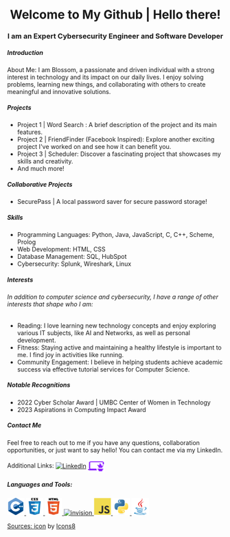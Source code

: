 <h1 align="center">Welcome to My Github | Hello there! </h1>
<h3 align="center">I am an Expert Cybersecurity Engineer and Software Developer</h3>

<h5>Introduction</h5>
<p>
About Me:  
I am Blossom, a passionate and driven individual with a strong interest in technology and its impact on our daily lives. I enjoy solving problems, learning new things, and collaborating with others to create meaningful and innovative solutions.
</p>

<h5>Projects</h5>
<p>
  <ul>
<li>Project 1 | Word Search : A brief description of the project and its main features.</li>
<li>Project 2 | FriendFinder (Facebook Inspired): Explore another exciting project I've worked on and see how it can benefit you.</li>
<li>Project 3 | Scheduler: Discover a fascinating project that showcases my skills and creativity.</li>
<li>And much more! </li>
</ul>
</p>

<h5>Collaborative Projects</h5>
<p>
  <ul>
<li>SecurePass | A local password saver for secure password storage!</li>
</ul>
</p>

<h5> Skills </h5>
  <ul>
<li>Programming Languages: Python, Java, JavaScript, C, C++, Scheme, Prolog</li>
<li>Web Development: HTML, CSS</li>
<li>Database Management: SQL, HubSpot</li>
<li>Cybersecurity: Splunk, Wireshark, Linux</li>
 </ul>

<h5>Interests</h5>
<h6>In addition to computer science and cybersecurity, I have a range of other interests that shape who I am:</h6>
<ul>
<li>Reading: I love learning new technology concepts and enjoy exploring various IT subjects, like AI and Networks, as well as personal development.</li>
<li>Fitness: Staying active and maintaining a healthy lifestyle is important to me. I find joy in activities like running.</li>
<li>Community Engagement: I believe in helping students achieve academic success via effective tutorial services for Computer Science.</li>
</ul>

<h5> Notable Recognitions </h5>
  <ul>
<li>2022 Cyber Scholar Award | UMBC Center of Women in Technology</li>
<li>2023 Aspirations in Computing Impact Award</li>
 </ul>
  
<h5>Contact Me</h5>
<p>Feel free to reach out to me if you have any questions, collaboration opportunities, or just want to say hello! You can contact me via my LinkedIn.</p>

<p>
Additional Links:
<a href="https://linkedin.com/in/blossom-ea" target="blank"><img align="center" src="https://raw.githubusercontent.com/rahuldkjain/github-profile-readme-generator/master/src/images/icons/Social/linked-in-alt.svg" alt="LinkedIn" height="30" width="40" /></a>
<a href="https://bakpede1.github.io/cv" target="blank"><img align="center" src="/img.png" alt="Personal Site" height="30" width="40" /></a>
</p>  


<h5 align="left">Languages and Tools:</h5>
<p align="left"> <a href="https://www.w3schools.com/cpp/" target="_blank" rel="noreferrer"> <img src="https://raw.githubusercontent.com/devicons/devicon/master/icons/cplusplus/cplusplus-original.svg" alt="cplusplus" width="40" height="40"/> </a> <a href="https://www.w3schools.com/css/" target="_blank" rel="noreferrer"> <img src="https://raw.githubusercontent.com/devicons/devicon/master/icons/css3/css3-original-wordmark.svg" alt="css3" width="40" height="40"/> </a> <a href="https://www.w3.org/html/" target="_blank" rel="noreferrer"> <img src="https://raw.githubusercontent.com/devicons/devicon/master/icons/html5/html5-original-wordmark.svg" alt="html5" width="40" height="40"/> </a> <a href="https://www.invisionapp.com/" target="_blank" rel="noreferrer"> <img src="https://www.vectorlogo.zone/logos/invisionapp/invisionapp-icon.svg" alt="invision" width="40" height="40"/> </a> <a href="https://developer.mozilla.org/en-US/docs/Web/JavaScript" target="_blank" rel="noreferrer"> <img src="https://raw.githubusercontent.com/devicons/devicon/master/icons/javascript/javascript-original.svg" alt="javascript" width="40" height="40"/> </a> <a href="https://www.python.org" target="_blank" rel="noreferrer"> <img src="https://raw.githubusercontent.com/devicons/devicon/master/icons/python/python-original.svg" alt="python" width="40" height="40"/> </a><a href="https://www.java.com" target="_blank" rel="noreferrer"> <img src="https://raw.githubusercontent.com/devicons/devicon/master/icons/java/java-original.svg" alt="java" width="40" height="40"/> </a> <a href="https://developer.mozilla.org/en-US/docs/Web/JavaScript" target="_blank" rel="noreferrer"></
</p>
  
<p align="left">Sources: <a href="https://icons8.com/icon/67267/home-office">icon</a> by <a target="_blank" href="https://icons8.com">Icons8</a></a></p>
